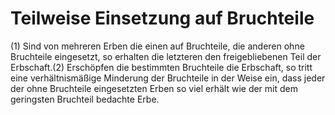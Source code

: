 # Teilweise Einsetzung auf Bruchteile

(1) Sind von mehreren Erben die einen auf Bruchteile, die anderen ohne Bruchteile eingesetzt, so erhalten die letzteren den freigebliebenen Teil der Erbschaft.(2) Erschöpfen die bestimmten Bruchteile die Erbschaft, so tritt eine verhältnismäßige Minderung der Bruchteile in der Weise ein, dass jeder der ohne Bruchteile eingesetzten Erben so viel erhält wie der mit dem geringsten Bruchteil bedachte Erbe. 

